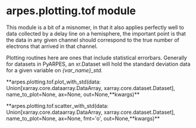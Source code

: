 arpes.plotting.tof module
=========================

This module is a bit of a misnomer, in that it also applies perfectly
well to data collected by a delay line on a hemisphere, the important
point is that the data in any given channel should correspond to the
true number of electrons that arrived in that channel.

Plotting routines here are ones that include statistical errorbars.
Generally for datasets in PyARPES, an xr.Dataset will hold the standard
deviation data for a given variable on *{var\_name}\_std*.

**arpes.plotting.tof.plot\_with\_std(data:
Union\[xarray.core.dataarray.DataArray, xarray.core.dataset.Dataset\],
name\_to\_plot=None, ax=None, out=None,**kwargs)\*\*

**arpes.plotting.tof.scatter\_with\_std(data:
Union\[xarray.core.dataarray.DataArray, xarray.core.dataset.Dataset\],
name\_to\_plot=None, ax=None, fmt='o', out=None,**kwargs)\*\*
